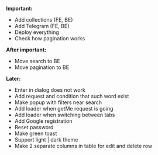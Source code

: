 **Important:**
- Add collections (FE, BE)
- Add Telegram (FE, BE)
- Deploy everything
- Check how pagination works

**After important:**
- Move search to BE
- Move pagination to BE

**Later:**
- Enter in dialog does not work
- Add request and condition that such word exist
- Make popup with filters near search
- Add loader when getMe request is going
- Add loader when switching between tabs
- Add Google registration
- Reset password
- Make green toast
- Support light | dark theme
- Make 2 separate columns in table for edit and delete row